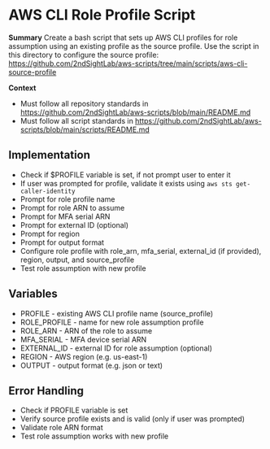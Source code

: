 # AWS CLI Role Profile Script

__Summary__
Create a bash script that sets up AWS CLI profiles for role assumption using an existing profile as the source profile. Use the script in this directory to configure the source profile: 
https://github.com/2ndSightLab/aws-scripts/tree/main/scripts/aws-cli-source-profile

__Context__

* Must follow all repository standards in https://github.com/2ndSightLab/aws-scripts/blob/main/README.md
* Must follow all script standards in https://github.com/2ndSightLab/aws-scripts/blob/main/scripts/README.md
  
## Implementation
- Check if $PROFILE variable is set, if not prompt user to enter it
- If user was prompted for profile, validate it exists using `aws sts get-caller-identity`
- Prompt for role profile name
- Prompt for role ARN to assume
- Prompt for MFA serial ARN
- Prompt for external ID (optional)
- Prompt for region
- Prompt for output format
- Configure role profile with role_arn, mfa_serial, external_id (if provided), region, output, and source_profile
- Test role assumption with new profile

## Variables
- PROFILE - existing AWS CLI profile name (source_profile)
- ROLE_PROFILE - name for new role assumption profile
- ROLE_ARN - ARN of the role to assume
- MFA_SERIAL - MFA device serial ARN
- EXTERNAL_ID - external ID for role assumption (optional)
- REGION - AWS region (e.g. us-east-1)
- OUTPUT - output format (e.g. json or text)

## Error Handling
- Check if PROFILE variable is set
- Verify source profile exists and is valid (only if user was prompted)
- Validate role ARN format
- Test role assumption works with new profile
